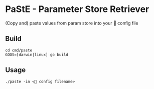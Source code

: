 # PaStE - Parameter Store Retriever

(Copy and) paste values from param store into your 💩 config file

## Build

```
cd cmd/paste
GOOS=[darwin|linux] go build 
```

## Usage

```
./paste -in <💩 config filename>
```

